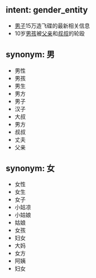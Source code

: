 ## intent: gender_entity
- [男子](gender:男)15万造飞碟的最新相关信息
- 10岁[男孩](gender:男)被[父亲](gender:男)和[叔叔](gender:男)的轮殴

## synonym: 男
- 男性
- 男孩
- 男生
- 男方
- 男子
- 汉子
- 大叔
- 男方
- 叔叔
- 丈夫
- 父亲

## synonym: 女
- 女性
- 女生
- 女子
- 小姑凉
- 小姑娘
- 姑娘
- 女孩
- 妇女
- 大妈
- 女方
- 阿姨
- 妇女